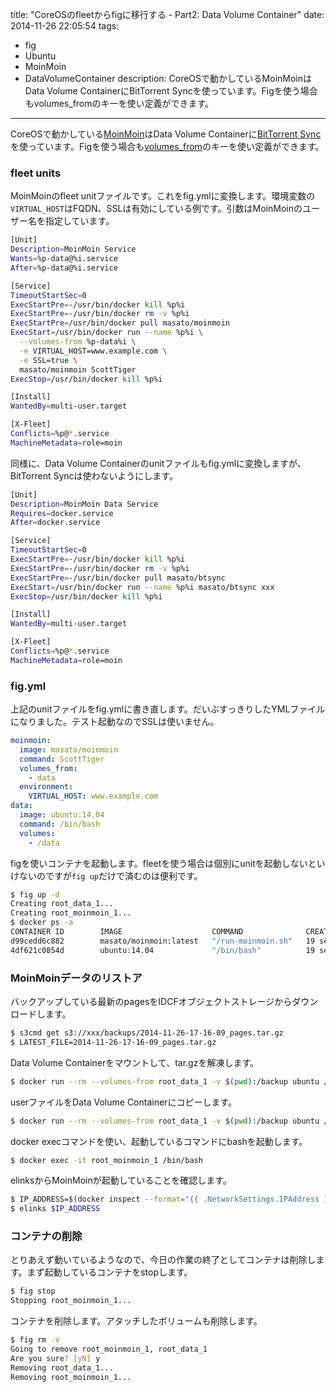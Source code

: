 title: "CoreOSのfleetからfigに移行する - Part2: Data Volume Container"
date: 2014-11-26 22:05:54
tags:
 - fig
 - Ubuntu
 - MoinMoin
 - DataVolumeContainer
description: CoreOSで動かしているMoinMoinはData Volume ContainerにBitTorrent Syncを使っています。Figを使う場合もvolumes_fromのキーを使い定義ができます。
---

CoreOSで動かしている[MoinMoin](https://registry.hub.docker.com/u/masato/moinmoin/)はData Volume Containerに[BitTorrent Sync](https://registry.hub.docker.com/u/masato/btsync/)を使っています。Figを使う場合も[volumes_from](http://www.fig.sh/yml.html)のキーを使い定義ができます。

<!-- more -->


### fleet units

MoinMoinのfleet unitファイルです。これをfig.ymlに変換します。環境変数の`VIRTUAL_HOST`はFQDN、SSLは有効にしている例です。引数はMoinMoinのユーザー名を指定しています。

``` bash ~/docker_apps/moinmoin-system/moinmoin@.service
[Unit]
Description=MoinMoin Service
Wants=%p-data@%i.service
After=%p-data@%i.service

[Service]
TimeoutStartSec=0
ExecStartPre=-/usr/bin/docker kill %p%i
ExecStartPre=-/usr/bin/docker rm -v %p%i
ExecStartPre=/usr/bin/docker pull masato/moinmoin
ExecStart=/usr/bin/docker run --name %p%i \
  --volumes-from %p-data%i \
  -e VIRTUAL_HOST=www.example.com \
  -e SSL=true \
  masato/moinmoin ScottTiger
ExecStop=/usr/bin/docker kill %p%i

[Install]
WantedBy=multi-user.target

[X-Fleet]
Conflicts=%p@*.service
MachineMetadata=role=moin
```

同様に、Data Volume Containerのunitファイルもfig.ymlに変換しますが、BitTorrent Syncは使わないようにします。

``` bash ~/docker_apps/moinmoin-system/moinmoin-data@.service
[Unit]
Description=MoinMoin Data Service
Requires=docker.service
After=docker.service

[Service]
TimeoutStartSec=0
ExecStartPre=-/usr/bin/docker kill %p%i
ExecStartPre=-/usr/bin/docker rm -v %p%i
ExecStartPre=-/usr/bin/docker pull masato/btsync
ExecStart=/usr/bin/docker run --name %p%i masato/btsync xxx
ExecStop=/usr/bin/docker kill %p%i

[Install]
WantedBy=multi-user.target

[X-Fleet]
Conflicts=%p@*.service
MachineMetadata=role=moin
```

### fig.yml

上記のunitファイルをfig.ymlに書き直します。だいぶすっきりしたYMLファイルになりました。テスト起動なのでSSLは使いません。

``` yml fig.yml
moinmoin:
  image: masato/moinmoin
  command: ScottTiger
  volumes_from:
    - data
  environment:
    VIRTUAL_HOST: www.example.com
data:
  image: ubuntu:14.04
  command: /bin/bash 
  volumes:
    - /data
```

figを使いコンテナを起動します。fleetを使う場合は個別にunitを起動しないといけないのですが`fig up`だけで済むのは便利です。

``` bash
$ fig up -d
Creating root_data_1...
Creating root_moinmoin_1...
$ docker ps -a
CONTAINER ID        IMAGE                    COMMAND              CREATED             STATUS                      PORTS               NAMES
d99cedd6c882        masato/moinmoin:latest   "/run-moinmoin.sh"   19 seconds ago      Up 18 seconds               80/tcp              root_moinmoin_1
4df621c0854d        ubuntu:14.04             "/bin/bash"          19 seconds ago      Exited (0) 18 seconds ago                       root_data_1
```

### MoinMoinデータのリストア

バックアップしている最新のpagesをIDCFオブジェクトストレージからダウンロードします。

``` bash
$ s3cmd get s3://xxx/backups/2014-11-26-17-16-09_pages.tar.gz
$ LATEST_FILE=2014-11-26-17-16-09_pages.tar.gz
```
Data Volume Containerをマウントして、tar.gzを解凍します。

``` bash
$ docker run --rm --volumes-from root_data_1 -v $(pwd):/backup ubuntu /bin/bash -c "rm -fr /data/moin/pages && mkdir -p /data/moin/pages && tar zxf /backup/$LATEST_FILE --strip-components=1 -C /data/moin/pages/ && chown -R www-data:www-data /data/moin/pages/ && chmod -R g+w /data/moin/pages/ && chmod 2775 /data/moin/pages/"
```

userファイルをData Volume Containerにコピーします。

``` bash
$ docker run --rm --volumes-from root_data_1 -v $(pwd):/backup ubuntu /bin/bash -c 'mkdir -p /data/moin/user && cp /backup/user /data/moin/user/xxxxxxxxxx.xx.xxxxx && chown -R www-data:www-data /data/moin/user/ && chmod -R g+w /data/moin/user/ && chmod 2775 /data/moin/user/'
```

docker execコマンドを使い、起動しているコマンドにbashを起動します。

``` bash
$ docker exec -it root_moinmoin_1 /bin/bash
```

elinksからMoinMoinが起動していることを確認します。

``` bash
$ IP_ADDRESS=$(docker inspect --format="{{ .NetworkSettings.IPAddress }}" root_moinmoin_1)
$ elinks $IP_ADDRESS
```

### コンテナの削除

とりあえず動いているようなので、今日の作業の終了としてコンテナは削除します。まず起動しているコンテナをstopします。

``` bash
$ fig stop
Stopping root_moinmoin_1...
```

コンテナを削除します。アタッチしたボリュームも削除します。

``` bash
$ fig rm -v
Going to remove root_moinmoin_1, root_data_1
Are you sure? [yN] y
Removing root_data_1...
Removing root_moinmoin_1...
```